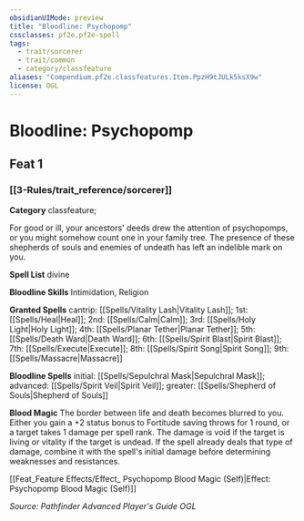 ```yaml
---
obsidianUIMode: preview
title: "Bloodline: Psychopomp"
cssclasses: pf2e,pf2e-spell
tags:
  - trait/sorcerer
  - trait/common
  - category/classfeature
aliases: "Compendium.pf2e.classfeatures.Item.PpzH9tJULk5ksX9w"
license: OGL
---
```

# Bloodline: Psychopomp
## Feat 1
### [[3-Rules/trait_reference/sorcerer]]

**Category** classfeature; 




For good or ill, your ancestors' deeds drew the attention of psychopomps, or you might somehow count one in your family tree. The presence of these shepherds of souls and enemies of undeath has left an indelible mark on you.

**Spell List** divine

**Bloodline Skills** Intimidation, Religion

**Granted Spells** cantrip: [[Spells/Vitality Lash|Vitality Lash]]; 1st:[[Spells/Heal|Heal]]; 2nd: [[Spells/Calm|Calm]]; 3rd: [[Spells/Holy Light|Holy Light]]; 4th: [[Spells/Planar Tether|Planar Tether]]; 5th: [[Spells/Death Ward|Death Ward]]; 6th: [[Spells/Spirit Blast|Spirit Blast]]; 7th: [[Spells/Execute|Execute]]; 8th: [[Spells/Spirit Song|Spirit Song]]; 9th: [[Spells/Massacre|Massacre]]

**Bloodline Spells** initial: [[Spells/Sepulchral Mask|Sepulchral Mask]]; advanced: [[Spells/Spirit Veil|Spirit Veil]]; greater: [[Spells/Shepherd of Souls|Shepherd of Souls]]

**Blood Magic** The border between life and death becomes blurred to you. Either you gain a +2 status bonus to Fortitude saving throws for 1 round, or a target takes 1 damage per spell rank. The damage is void if the target is living or vitality if the target is undead. If the spell already deals that type of damage, combine it with the spell's initial damage before determining weaknesses and resistances.

[[Feat_Feature Effects/Effect_ Psychopomp Blood Magic (Self)|Effect: Psychopomp Blood Magic (Self)]]

*Source: Pathfinder Advanced Player's Guide*
*OGL*